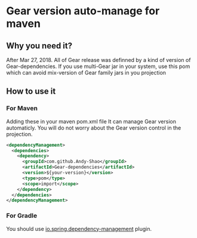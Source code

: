 # Gear version auto-manage for maven

## Why you need it?
After Mar 27, 2018. All of Gear release was definned by a kind of version of Gear-dependencies.
If you use multi-Gear jar in your system, use this pom which can avoid mix-version of Gear family jars in you projection

## How to use it
### For Maven
Adding these in your maven pom.xml file
It can manage Gear version automaticly. You will do not worry about the Gear version control in the projection.
```xml
<dependencyManagement>
  <dependencies>
    <dependency>
      <groupId>com.github.Andy-Shao</groupId>
      <artifactId>Gear-dependencies</artifactId>
      <version>${your-version}</version>
      <type>pom</type>
      <scope>import</scope>
    </dependency>
  </dependencies>
</dependencyManagement>
```

### For Gradle
You should use <a href="https://github.com/spring-gradle-plugins/dependency-management-plugin">io.spring.dependency-management</a> plugin.

